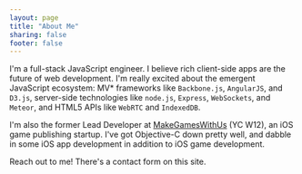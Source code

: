 ```yaml
---
layout: page
title: "About Me"
sharing: false
footer: false
---
```


I'm a full-stack JavaScript engineer. I believe rich client-side apps are the future of web development. I'm really excited about the emergent JavaScript ecosystem: MV* frameworks like `Backbone.js`, `AngularJS`, and `D3.js`, server-side technologies like `node.js`, `Express`, `WebSockets`, and `Meteor`, and HTML5 APIs like `WebRTC` and `IndexedDB`.

I'm also the former Lead Developer at [MakeGamesWithUs](https://www.makegameswith.us) (YC W12), an iOS game publishing startup. I've got Objective-C down pretty well, and dabble in some iOS app development in addition to iOS game development.

Reach out to me! There's a contact form on this site.